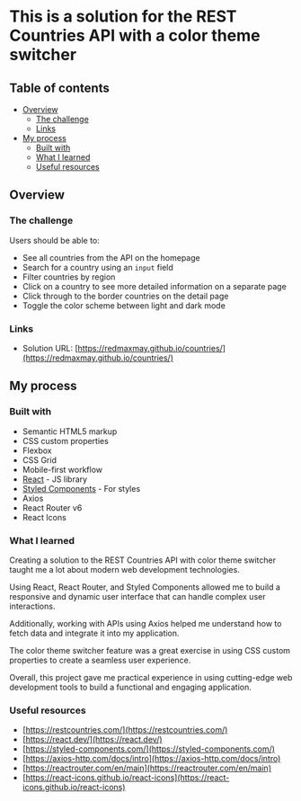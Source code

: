 # This is a solution for the REST Countries API with a color theme switcher 

## Table of contents

- [Overview](#overview)
  - [The challenge](#the-challenge)
  - [Links](#links)
- [My process](#my-process)
  - [Built with](#built-with)
  - [What I learned](#what-i-learned)
  - [Useful resources](#useful-resources)

## Overview

### The challenge

Users should be able to:

- See all countries from the API on the homepage
- Search for a country using an `input` field
- Filter countries by region
- Click on a country to see more detailed information on a separate page
- Click through to the border countries on the detail page
- Toggle the color scheme between light and dark mode

### Links

- Solution URL: [https://redmaxmay.github.io/countries/](https://redmaxmay.github.io/countries/)

## My process

### Built with

- Semantic HTML5 markup
- CSS custom properties
- Flexbox
- CSS Grid
- Mobile-first workflow
- [React](https://reactjs.org/) - JS library
- [Styled Components](https://styled-components.com/) - For styles
- Axios
- React Router v6
- React Icons

### What I learned

Creating a solution to the REST Countries API with color theme switcher taught me a lot about modern web development technologies. 

Using React, React Router, and Styled Components allowed me to build a responsive and dynamic user interface that can handle complex user interactions. 

Additionally, working with APIs using Axios helped me understand how to fetch data and integrate it into my application. 

The color theme switcher feature was a great exercise in using CSS custom properties to create a seamless user experience. 

Overall, this project gave me practical experience in using cutting-edge web development tools to build a functional and engaging application.

### Useful resources

- [https://restcountries.com/](https://restcountries.com/)
- [https://react.dev/](https://react.dev/)
- [https://styled-components.com/](https://styled-components.com/)
- [https://axios-http.com/docs/intro](https://axios-http.com/docs/intro)
- [https://reactrouter.com/en/main](https://reactrouter.com/en/main)
- [https://react-icons.github.io/react-icons](https://react-icons.github.io/react-icons)


